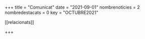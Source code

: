 +++
title             = "Comunicat"
date	 	  	  = "2021-09-01"
nombrenoticies    = 2
nombredestacats   = 0
key 		  	  = "OCTUBRE2021"


[[relacionats]]
<!--
doctitle          = "SIC 3.0 - Utilitzar imatges Docker Builder"
docdescription    = "SIC 3.0 - Howto per mostrar com utilitzar les imatges Docker del catàleg d'imatges de construcció"
docurl            = "/howtos/2021-07-13-SIC-Howto-utilitzar-imatges-docker-builder/"
doctype           = "HTML"
-->

+++
